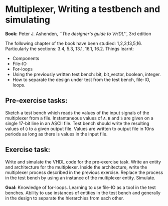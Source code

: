 Multiplexer, Writing a testbench and simulating
==================================================

**Book:** Peter J. Ashenden, *``The designer's guide to VHDL''*, 3rd edition

The following chapter of the book have been studied: 1,2,3,13,5,16. Particularly
the sections: 3.4, 5.3, 13.1, 16.1, 16.2. Things learnt:
*  Components
*  File-IO
*  For-loops
*  Using the previously written test bench: bit, bit_vector, boolean, integer.
*  How to separate the design under test from the test bench, file-IO, loops.

Pre-exercise tasks:
-------------------
Sketch a test bench which reads the values of the input signals
of the multiplexer from a file. Instantaneous values of `` A ``, `` B `` and `` S `` are given
on a single 17-bit line in an ASCII file. Test bench should write the resulting values of `` Q ``
to a given output file. Values are written to output file in
10ns periods as long as there is values in the input file.  

Exercise task:
--------------
Write and simulate the VHDL code for the pre-exercise task.
Write an entity and architecture for the multiplexer. Inside the architecture, write the
multiplexer process described in the previous exercise. 
Replace the process in the test bench by using an instance of the multiplexer entity. Simulate.

**Goal:** Knowledge of for-loops. Learning to use file-IO as a tool in the
test benches. Ability to use instances of entities in the test bench and generally
in the design to separate the hierarchies from each other. 



